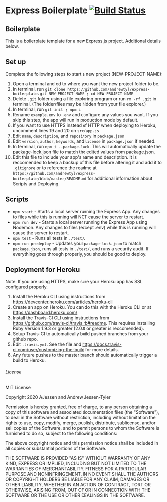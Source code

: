 # Express Boilerplate [![Build Status](https://travis-ci.org/andrewtyl/express-boilerplate.svg?branch=master)](https://travis-ci.org/andrewtyl/express-boilerplate)
## Boilerplate

This is a boilerplate template for a new Express.js project. Additional details below.

## Set up

Complete the following steps to start a new project (NEW-PROJECT-NAME):

1. Open a terminal and cd to where you want the new project folder to be.
2. In terminal, run `git clone https://github.com/andrewtyl/express-boilerplate.git NEW-PROJECT-NAME ; cd NEW-PROJECT-NAME`
3. Delete `.git` folder using a file exploring program or run `rm -rf .git` in terminal. (The folder/files may be hidden from your file explorer.)
4. In terminal, run `git init ; npm i .`
5. Rename `example.env` to `.env` and configure any values you want. If you skip this step, the app will run in production mode by default.
6. If you want to use HTTPS instead of HTTP when deploying to Heroku, uncomment lines 19 and 20 on `src/app.js`
7. Edit `name`, `description`, and `repository` in `package.json`
8. Edit `version`, `author`, `keywords`, and `license` in `package.json` if needed.
9. In terminal, run `npm i --package-lock`. This will automatically update the package-lock.json file to match the edited values from package.json.
10. Edit this file to include your app's name and description. It is reccomended to keep a backup of this file before altering it and add it to `.gitignore` or to reference the readme at `https://github.com/andrewtyl/express-boilerplate/blob/master/README.md` for additional information about Scripts and Deploying.

## Scripts
* `npm start` - Starts a local server running the Express App. Any changes to files while this is running will NOT cause the server to restart.
* `npm run dev` - Starts a local server running the Express App using Nodemon. Any changes to files (except .env) while this is running will cause the server to restart.
* `npm test` - Runs all tests in `./test/`.
* `npm run predeploy` - Updates your `package-lock.json` to match `package.json`, runs all tests in `./test/`, and runs a security audit. If everything goes through properly, you should be good to deploy.

## Deployment for Heroku
Note: If you are using HTTPS, make sure your Heroku app has SSL configured properly.

1. Install the Heroku CLI using instructions from https://devcenter.heroku.com/articles/heroku-cli 
2. Create an app on Heroku. You can do this with the Heroku CLI or at https://dashboard.heroku.com/
3. Install the Travis-CI CLI using instructions from https://github.com/travis-ci/travis.rb#readme. This requires installing Ruby Version 1.9.3 or greater (2.0.0 or greater is reccomended).
4. Setup Travis-CI to automatically build pushed branches from your github repo.
5. Edit `.travis.yml`. See the file and https://docs.travis-ci.com/user/customizing-the-build for more details.
6. Any future pushes to the master branch should automatically trigger a build to Heroku.


###### License
MIT License

Copyright 2020 AJessen and Andrew Jessen-Tyler

Permission is hereby granted, free of charge, to any person obtaining a copy of this software and associated documentation files (the "Software"), to deal in the Software without restriction, including without limitation the rights to use, copy, modify, merge, publish, distribute, sublicense, and/or sell copies of the Software, and to permit persons to whom the Software is furnished to do so, subject to the following conditions:

The above copyright notice and this permission notice shall be included in all copies or substantial portions of the Software.

THE SOFTWARE IS PROVIDED "AS IS", WITHOUT WARRANTY OF ANY KIND, EXPRESS OR IMPLIED, INCLUDING BUT NOT LIMITED TO THE WARRANTIES OF MERCHANTABILITY, FITNESS FOR A PARTICULAR PURPOSE AND NONINFRINGEMENT. IN NO EVENT SHALL THE AUTHORS OR COPYRIGHT HOLDERS BE LIABLE FOR ANY CLAIM, DAMAGES OR OTHER LIABILITY, WHETHER IN AN ACTION OF CONTRACT, TORT OR OTHERWISE, ARISING FROM, OUT OF OR IN CONNECTION WITH THE SOFTWARE OR THE USE OR OTHER DEALINGS IN THE SOFTWARE.
